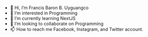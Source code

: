 - 👋 Hi, I’m Francis Baron B. Uyguangco
- 👀 I’m interested in Programming
- 🌱 I’m currently learning NextJS
- 💞️ I’m looking to collaborate on Programming
- 📫 How to reach me Facebook, Instagram, and Twitter account.

<!---
Archh29/Archh29 is a ✨ special ✨ repository because its `README.md` (this file) appears on your GitHub profile.
You can click the Preview link to take a look at your changes.
--->
